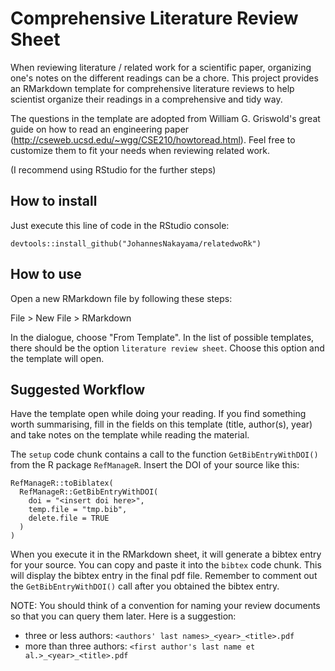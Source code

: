 # Comprehensive Literature Review Sheet

When reviewing literature / related work for a scientific paper, organizing one's notes on the different readings can be a chore. This project provides an RMarkdown template for comprehensive literature reviews to help scientist organize their readings in a comprehensive and tidy way.  

The questions in the template are adopted from William G. Griswold's great guide on how to read an engineering paper (http://cseweb.ucsd.edu/~wgg/CSE210/howtoread.html). Feel free to customize them to fit your needs when reviewing related work.  

(I recommend using RStudio for the further steps)

## How to install

Just execute this line of code in the RStudio console:

`devtools::install_github("JohannesNakayama/relatedwoRk")`

## How to use

Open a new RMarkdown file by following these steps:

File > New File > RMarkdown

In the dialogue, choose "From Template". In the list of possible templates, there should be the option `literature review sheet`. Choose this option and the template will open.

## Suggested Workflow

Have the template open while doing your reading. If you find something worth summarising, fill in the fields on this template (title, author(s), year) and take notes on the template while reading the material. 

The `setup` code chunk contains a call to the function `GetBibEntryWithDOI()` from the R package `RefManageR`. Insert the DOI of your source like this:  

```
RefManageR::toBiblatex(
  RefManageR::GetBibEntryWithDOI(
    doi = "<insert doi here>", 
    temp.file = "tmp.bib", 
    delete.file = TRUE
  ) 
)
```

When you execute it in the RMarkdown sheet, it will generate a bibtex entry for your source. You can copy and paste it into the `bibtex` code chunk. This will display the bibtex entry in the final pdf file. Remember to comment out the `GetBibEntryWithDOI()` call after you obtained the bibtex entry.

NOTE: You should think of a convention for naming your review documents so that you can query them later. Here is a suggestion:

* three or less authors: `<authors' last names>_<year>_<title>.pdf`
* more than three authors: `<first author's last name et al.>_<year>_<title>.pdf`




